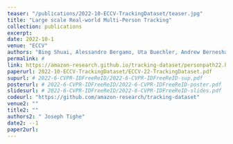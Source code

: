 ```yaml
---
teaser: "/publications/2022-10-ECCV-TrackingDataset/teaser.jpg"
title: "Large scale Real-world Multi-Person Tracking"
collection: publications
excerpt: 
date: 2022-10-1
venue: "ECCV"
authors: "Bing Shuai, Alessandro Bergamo, Uta Buechler, Andrew Berneshawi, Alyssa Boden, Joseph Tighe"
permalink: # 
link: https://amazon-research.github.io/tracking-dataset/personpath22.html
paperurl: 2022-10-ECCV-TrackingDataset/ECCV-22-TrackingDataset.pdf
supurl: # 2022-6-CVPR-IDFreeReID/2022-6-CVPR-IDFreeReID-sup.pdf
posterurl: # 2022-6-CVPR-IDFreeReID/2022-6-CVPR-IDFreeReID-poster.pdf
slidesurl: # 2022-6-CVPR-IDFreeReID/2022-6-CVPR-IDFreeReID-slides.pdf
codeurl: "https://github.com/amazon-research/tracking-dataset"
venue2: ""
title2: ""
authors2: " Joseph Tighe"
date2: --1
paper2url: 
---
```



